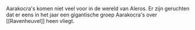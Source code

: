 Aarakocra's komen niet veel voor in de wereld van Aleros. Er zijn geruchten dat er eens in het jaar een gigantische groep Aarakocra's over [[Ravenheuvel]] heen vliegt.